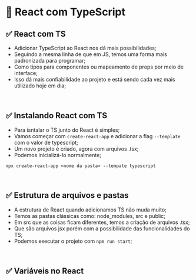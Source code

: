 # 📌 React com TypeScript
## ✅ React com TS
- Adicionar TypeScript ao React nos dá mais possibilidades;
- Seguindo a mesma linha de que em JS, temos uma forma mais padronizada para programar;
- Como tipos para componentes ou mapeamento de props por meio de interface;
- Isso dá mais confiabilidade ao projeto e está sendo cada vez mais utilizado hoje em dia;

<br>

## ✅ Instalando React com TS
- Para isntalar o TS junto do React é simples;
- Vamos começar com ``create-react-app`` e adicionar a flag ``--template`` com o valor de typescript;
- Um novo projeto é criado, agora com arquivos .tsx;
- Podemos inicializá-lo normalmente;

```
npx create-react-app <nome da pasta> --tempate typescript
```

<br>

## ✅ Estrutura de arquivos e pastas
- A estrutura de React quando adicionamos TS não muda muito;
- Temos as pastas clássicas como: node_modules, src e public;
- Em src que as coisas ficam diferentes, temos a criação de arquivos .tsx;
- Que são arquivos jsx porém com a possibilidade das funcionalidades do TS;
- Podemos executar o projeto com ``npm run start``;

<br>

## ✅ Variáveis no React